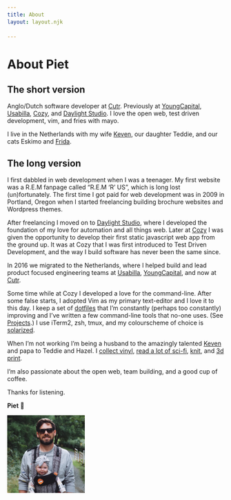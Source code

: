```yaml
---
title: About
layout: layout.njk

---
```


<h1 class="headline">About Piet</h1>

## The short version

Anglo/Dutch software developer at [Cutr](https://www.cutr.ai). Previously at [YoungCapital](https://www.youngcapital.nl), [Usabilla](https://usabilla.com), [Cozy](https://cozy.co), and [Daylight Studio](http://thedaylightstudio.com/). I love the open web, test driven development, vim, and fries with mayo.

<!-- excerpt -->

I live in the Netherlands with my wife [Keven](https://studiozoen.com/), our daughter Teddie, and our cats Eskimo and [Frida](https://emergencyfrida.piet.me).

## The long version

I first dabbled in web development when I was a teenager. My first website was a R.E.M fanpage called “R.E.M ‘R’ US”, which is long lost (un)fortunately. The first time I got paid for web development was in 2009 in Portland, Oregon when I started freelancing building brochure websites and Wordpress themes.

After freelancing I moved on to [Daylight Studio](https://thedaylightstudio.com), where I developed the foundation of my love for automation and all things web. Later at [Cozy](https://cozy.co) I was given the opportunity to develop their first static javascript web app from the ground up. It was at Cozy that I was first introduced to Test Driven Development, and the way I build software has never been the same since.

In 2016 we migrated to the Netherlands, where I helped build and lead product focused engineering teams at [Usabilla](https://usabilla.com), [YoungCapital](https://www.youngcapital.nl), and now at [Cutr](https://www.cutr.ai).

Some time while at Cozy I developed a love for the command-line. After some false starts, I adopted Vim as my primary text-editor and I love it to this day. I keep a set of [dotfiles](https://github.com/pietvanzoen/dotfiles) that I’m constantly (perhaps too constantly) improving and I’ve written a few command-line tools that no-one uses. (See [Projects](/projects).) I use iTerm2, zsh, tmux, and my colourscheme of choice is [solarized](https://ethanschoonover.com/solarized/).

When I’m not working I’m being a husband to the amazingly talented [Keven](https://studiozoen.com/) and papa to Teddie and Hazel. I [collect vinyl](https://www.discogs.com/user/pvz/collection), [read a lot of sci-fi](https://goodreads.com/pietvanzoen), [knit](/updates/2021-11-15-just-finished-my-autumn-knitting/), and [3d print](/notes/my-box-of-mistakes/).

I’m also passionate about the open web, team building, and a good cup of coffee.

Thanks for listening.

**Piet** 😬

<img src="/images/me-plus-ted.jpg" class="img-center img-circle" alt="Me plus Ted" style="max-width: 180px">
